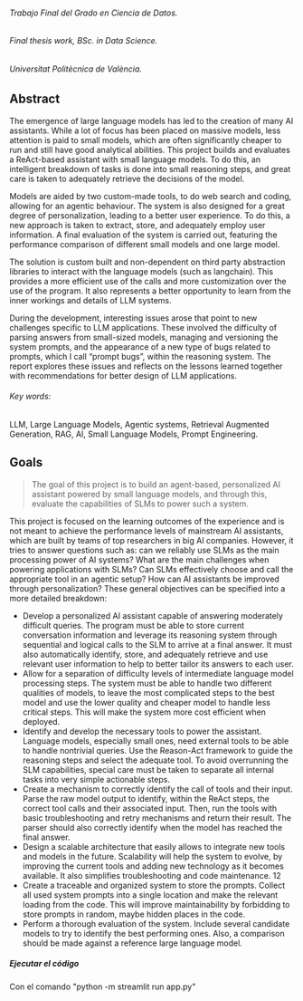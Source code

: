 ###### Trabajo Final del Grado en Ciencia de Datos.
###### Final thesis work, BSc. in Data Science.
###### Universitat Politècnica de València.

## Abstract

The emergence of large language models has led to the creation of many AI assistants. While a lot of
focus has been placed on massive models, less attention is paid to small models, which are often
significantly cheaper to run and still have good analytical abilities. This project builds and evaluates a
ReAct-based assistant with small language models. To do this, an intelligent breakdown of tasks is done
into small reasoning steps, and great care is taken to adequately retrieve the decisions of the model.


Models are aided by two custom-made tools, to do web search and coding, allowing for an agentic
behaviour. The system is also designed for a great degree of personalization, leading to a better user
experience. To do this, a new approach is taken to extract, store, and adequately employ user
information. A final evaluation of the system is carried out, featuring the performance comparison of
different small models and one large model.


The solution is custom built and non-dependent on third party abstraction libraries to interact with
the language models (such as langchain). This provides a more efficient use of the calls and more
customization over the use of the program. It also represents a better opportunity to learn from the
inner workings and details of LLM systems.


During the development, interesting issues arose that point to new challenges specific to LLM
applications. These involved the difficulty of parsing answers from small-sized models, managing and
versioning the system prompts, and the appearance of a new type of bugs related to prompts, which
I call “prompt bugs”, within the reasoning system. The report explores these issues and reflects on the
lessons learned together with recommendations for better design of LLM applications.

###### Key words:
LLM, Large Language Models, Agentic systems, Retrieval Augmented Generation, RAG, AI,
Small Language Models, Prompt Engineering.


## Goals

> The goal of this project is to build an agent-based, personalized AI assistant powered by small language models, and through this, evaluate the capabilities of SLMs to power such a system.


This project is focused on the learning outcomes of the experience and is not meant to achieve the
performance levels of mainstream AI assistants, which are built by teams of top researchers in big AI
companies. However, it tries to answer questions such as: can we reliably use SLMs as the main
processing power of AI systems? What are the main challenges when powering applications with
SLMs? Can SLMs effectively choose and call the appropriate tool in an agentic setup? How can AI
assistants be improved through personalization?
These general objectives can be specified into a more detailed breakdown:
- Develop a personalized AI assistant capable of answering moderately difficult queries. The
program must be able to store current conversation information and leverage its reasoning
system through sequential and logical calls to the SLM to arrive at a final answer. It must also
automatically identify, store, and adequately retrieve and use relevant user information to help
to better tailor its answers to each user.
- Allow for a separation of difficulty levels of intermediate language model processing steps. The
system must be able to handle two different qualities of models, to leave the most complicated
steps to the best model and use the lower quality and cheaper model to handle less critical
steps. This will make the system more cost efficient when deployed.
- Identify and develop the necessary tools to power the assistant. Language models, especially
small ones, need external tools to be able to handle nontrivial queries. Use the Reason-Act
framework to guide the reasoning steps and select the adequate tool. To avoid
overrunning the SLM capabilities, special care must be taken to separate all internal tasks into
very simple actionable steps.
- Create a mechanism to correctly identify the call of tools and their input. Parse the raw model
output to identify, within the ReAct steps, the correct tool calls and their associated input.
Then, run the tools with basic troubleshooting and retry mechanisms and return their result.
The parser should also correctly identify when the model has reached the final answer.
- Design a scalable architecture that easily allows to integrate new tools and models in the
future. Scalability will help the system to evolve, by improving the current tools and adding
new technology as it becomes available. It also simplifies troubleshooting and code
maintenance.
12
- Create a traceable and organized system to store the prompts. Collect all used system prompts
into a single location and make the relevant loading from the code. This will improve
maintainability by forbidding to store prompts in random, maybe hidden places in the code.
- Perform a thorough evaluation of the system. Include several candidate models to try to
identify the best performing ones. Also, a comparison should be made against a reference
large language model.






##### Ejecutar el código

Con el comando "python -m streamlit run app.py"
